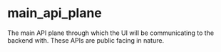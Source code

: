 # main_api_plane
The main API plane through which the UI will be communicating to the backend with. These APIs are public facing in nature.
